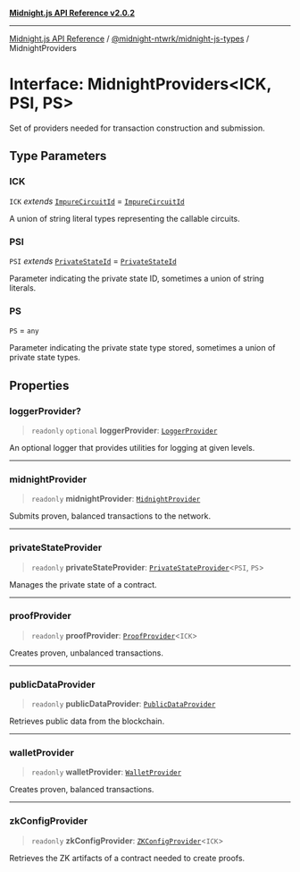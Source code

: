[**Midnight.js API Reference v2.0.2**](../../../README.md)

***

[Midnight.js API Reference](../../../packages.md) / [@midnight-ntwrk/midnight-js-types](../README.md) / MidnightProviders

# Interface: MidnightProviders\<ICK, PSI, PS\>

Set of providers needed for transaction construction and submission.

## Type Parameters

### ICK

`ICK` *extends* [`ImpureCircuitId`](../type-aliases/ImpureCircuitId.md) = [`ImpureCircuitId`](../type-aliases/ImpureCircuitId.md)

A union of string literal types representing the callable circuits.

### PSI

`PSI` *extends* [`PrivateStateId`](../type-aliases/PrivateStateId.md) = [`PrivateStateId`](../type-aliases/PrivateStateId.md)

Parameter indicating the private state ID, sometimes a union of string literals.

### PS

`PS` = `any`

Parameter indicating the private state type stored, sometimes a union of private state types.

## Properties

### loggerProvider?

> `readonly` `optional` **loggerProvider**: [`LoggerProvider`](LoggerProvider.md)

An optional logger that provides utilities for logging at given levels.

***

### midnightProvider

> `readonly` **midnightProvider**: [`MidnightProvider`](MidnightProvider.md)

Submits proven, balanced transactions to the network.

***

### privateStateProvider

> `readonly` **privateStateProvider**: [`PrivateStateProvider`](PrivateStateProvider.md)\<`PSI`, `PS`\>

Manages the private state of a contract.

***

### proofProvider

> `readonly` **proofProvider**: [`ProofProvider`](ProofProvider.md)\<`ICK`\>

Creates proven, unbalanced transactions.

***

### publicDataProvider

> `readonly` **publicDataProvider**: [`PublicDataProvider`](PublicDataProvider.md)

Retrieves public data from the blockchain.

***

### walletProvider

> `readonly` **walletProvider**: [`WalletProvider`](WalletProvider.md)

Creates proven, balanced transactions.

***

### zkConfigProvider

> `readonly` **zkConfigProvider**: [`ZKConfigProvider`](../classes/ZKConfigProvider.md)\<`ICK`\>

Retrieves the ZK artifacts of a contract needed to create proofs.
